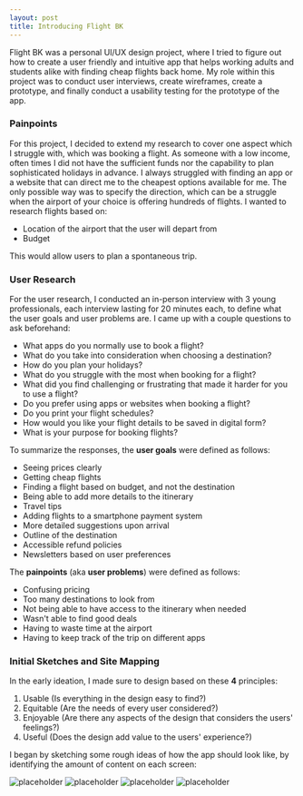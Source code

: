 ```yaml
---
layout: post
title: Introducing Flight BK
---
```


Flight BK was a personal UI/UX design project, where I tried to figure out how to create a user friendly and intuitive app that helps working adults and 
students alike with finding cheap flights back home. 
My role within this project was to conduct user interviews, create wireframes, create a prototype, and finally conduct a usability testing for the prototype of the app. 

### Painpoints

For this project, I decided to extend my research to cover one aspect which I struggle with, which was booking a flight. As someone with a low income, often times I did not have the sufficient funds nor the capability to plan sophisticated holidays in advance. I always struggled with finding an app or a website that can direct me to the cheapest options available for me. The only possible way was to specify the direction, which can be a struggle when the airport of your choice is offering hundreds of flights. I wanted to research flights based on: 

* Location of the airport that the user will depart from
* Budget

This would allow users to plan a spontaneous trip. 

### User Research

For the user research, I conducted an in-person interview with 3 young professionals, each interview lasting for 20 minutes each, to define what the user goals and user problems are. I came up with a couple questions to ask beforehand:

* What apps do you normally use to book a flight?
* What do you take into consideration when choosing a destination?
* How do you plan your holidays?
* What do you struggle with the most when booking for a flight?
* What did you find challenging or frustrating that made it harder for you to use a flight?
* Do you prefer using apps or websites when booking a flight?
* Do you print your flight schedules?
* How would you like your flight details to be saved in digital form?
* What is your purpose for booking flights?

To summarize the responses, the **user goals** were defined as follows:

* Seeing prices clearly
* Getting cheap flights
* Finding a flight based on budget, and not the destination
* Being able to add more details to the itinerary 
* Travel tips
* Adding flights to a smartphone payment system
* More detailed suggestions upon arrival
* Outline of the destination
* Accessible refund policies 
* Newsletters based on user preferences

The **painpoints** (aka **user problems**) were defined as follows:

* Confusing pricing
* Too many destinations to look from
* Not being able to have access to the itinerary when needed
* Wasn't able to find good deals 
* Having to waste time at the airport
* Having to keep track of the trip on different apps

### Initial Sketches and Site Mapping

In the early ideation, I made sure to design based on these **4** principles:

1. Usable (Is everything in the design easy to find?)
2. Equitable (Are the needs of every user considered?)
3. Enjoyable (Are there any aspects of the design that considers the users' feelings?)
4. Useful (Does the design add value to the users' experience?)

I began by sketching some rough ideas of how the app should look like, by identifying the amount of content on each screen:

![placeholder](http://placehold.it/400x200 "Medium example image")
![placeholder](http://placehold.it/400x200 "Medium example image")
![placeholder](http://placehold.it/400x200 "Medium example image")
![placeholder](http://placehold.it/400x200 "Medium example image")


